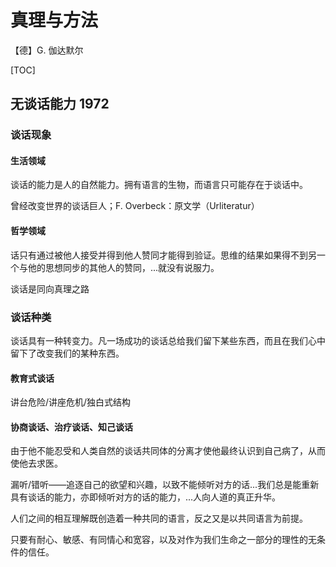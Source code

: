 # 真理与方法

【德】G. 伽达默尔

[TOC]



## 无谈话能力 1972

### 谈话现象

#### 生活领域

谈话的能力是人的自然能力。拥有语言的生物，而语言只可能存在于谈话中。



曾经改变世界的谈话巨人；F. Overbeck：原文学（Urliteratur）



#### 哲学领域

话只有通过被他人接受并得到他人赞同才能得到验证。思维的结果如果得不到另一个与他的思想同步的其他人的赞同，...就没有说服力。

谈话是同向真理之路

### 谈话种类

谈话具有一种转变力。凡一场成功的谈话总给我们留下某些东西，而且在我们心中留下了改变我们的某种东西。



#### 教育式谈话

讲台危险/讲座危机/独白式结构



#### 协商谈话、治疗谈话、知己谈话



由于他不能忍受和人类自然的谈话共同体的分离才使他最终认识到自己病了，从而使他去求医。



漏听/错听——追逐自己的欲望和兴趣，以致不能倾听对方的话...我们总是能重新具有谈话的能力，亦即倾听对方的话的能力，...人向人道的真正升华。



人们之间的相互理解既创造着一种共同的语言，反之又是以共同语言为前提。



只要有耐心、敏感、有同情心和宽容，以及对作为我们生命之一部分的理性的无条件的信任。